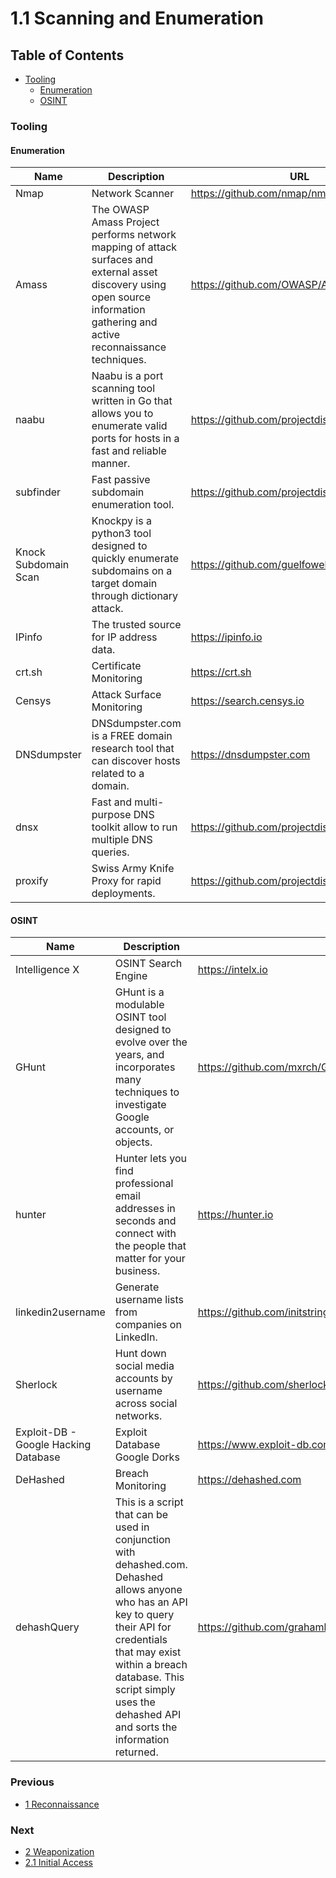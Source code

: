 # 1.1 Scanning and Enumeration

## Table of Contents

- [Tooling](https://github.com/0xsyr0/Red-Team-Playbooks/blob/master/1-Reconnaissance/1.1-Scanning-and-Enumeration.md#Tooling)
  - [Enumeration](https://github.com/0xsyr0/Red-Team-Playbooks/blob/master/1-Reconnaissance/1.1-Scanning-and-Enumeration.md#Enumeration)
  - [OSINT](https://github.com/0xsyr0/Red-Team-Playbooks/blob/master/1-Reconnaissance/1.1-Scanning-and-Enumeration.md#OSINT)

### Tooling

#### Enumeration

| Name | Description | URL |
| --- | --- | --- |
| Nmap | Network Scanner | https://github.com/nmap/nmap |
| Amass | The OWASP Amass Project performs network mapping of attack surfaces and external asset discovery using open source information gathering and active reconnaissance techniques. | https://github.com/OWASP/Amass |
| naabu | Naabu is a port scanning tool written in Go that allows you to enumerate valid ports for hosts in a fast and reliable manner. | https://github.com/projectdiscovery/naabu |
| subfinder | Fast passive subdomain enumeration tool. | https://github.com/projectdiscovery/subfinder |
| Knock Subdomain Scan | Knockpy is a python3 tool designed to quickly enumerate subdomains on a target domain through dictionary attack. | https://github.com/guelfoweb/knock |
| IPinfo | The trusted source for IP address data. | https://ipinfo.io |
| crt.sh | Certificate Monitoring | https://crt.sh |
| Censys | Attack Surface Monitoring | https://search.censys.io |
| DNSdumpster | DNSdumpster.com is a FREE domain research tool that can discover hosts related to a domain. | https://dnsdumpster.com |
| dnsx | Fast and multi-purpose DNS toolkit allow to run multiple DNS queries.  | https://github.com/projectdiscovery/dnsx |
| proxify | Swiss Army Knife Proxy for rapid deployments. | https://github.com/projectdiscovery/proxify |

#### OSINT

| Name | Description | URL |
| --- | --- | --- |
| Intelligence X | OSINT Search Engine | https://intelx.io |
| GHunt |  GHunt is a modulable OSINT tool designed to evolve over the years, and incorporates many techniques to investigate Google accounts, or objects. | https://github.com/mxrch/GHunt |
| hunter | Hunter lets you find professional email addresses in seconds and connect with the people that matter for your business. | https://hunter.io |
| linkedin2username | Generate username lists from companies on LinkedIn. | https://github.com/initstring/linkedin2username |
| Sherlock | Hunt down social media accounts by username across social networks. | https://github.com/sherlock-project/sherlock |
| Exploit-DB - Google Hacking Database | Exploit Database Google Dorks | https://www.exploit-db.com/google-hacking-database |
| DeHashed | Breach Monitoring  | https://dehashed.com |
| dehashQuery | This is a script that can be used in conjunction with dehashed.com. Dehashed allows anyone who has an API key to query their API for credentials that may exist within a breach database. This script simply uses the dehashed API and sorts the information returned. | https://github.com/grahamhelton/dehashQuery/blob/main/dehashQuery.sh |

### Previous

- [1 Reconnaissance](https://github.com/0xsyr0/Red-Team-Playbooks/blob/master/1-Reconnaissance/1-Reconnaissance.md)

### Next

- [2 Weaponization](https://github.com/0xsyr0/Red-Team-Playbooks/blob/master/2-Weaponization/2-Weaponization.md)
- [2.1 Initial Access](https://github.com/0xsyr0/Red-Team-Playbooks/blob/master/2-Weaponization/2.1-Initial-Access.md)
